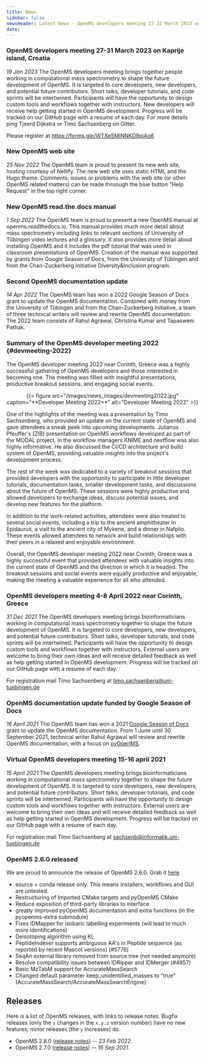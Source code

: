 ```yaml
---
title: News
sidebar: false
newsHeader: Latest News - OpenMS developers meeting 27-31 March 2023 on Kaprije island, Croatia
date:
---
```


### OpenMS developers meeting 27-31 March 2023 on Kaprije island, Croatia

_19 Jan 2023_ The OpenMS developers meeting brings together people working in computational mass spectrometry to shape the future development of OpenMS. It is targeted to core developers, new developers, and potential future contributors. Short talks, developer tutorials, and code sprints will be intertwined. Participants will have the opportunity to design custom tools and workflows together with instructors. New developers will receive help getting started in OpenMS development. Progress will be tracked on our GitHub page with a resume of each day. For more details ping Tjeerd Dijkstra or Timo Sachsenberg on Gitter.

Please register at https://forms.gle/WTXeSMiNNKD9piAo6

### New OpenMS web site

_25 Nov 2022_ The OpenMS team is proud to present its new web site, hosting courtesy of Netlify. The new web site uses static HTML and the Hugo theme. Comments, issues or problems with the web site (or other OpenMS related matters) can be made thruough the blue button "Help Request" in the top right corner.

### New OpenMS read.the.docs manual

_1 Sep 2022_ The OpenMS team is proud to present a new OpenMS manual at openms.readthedocs.io. This manual provides much more detail about mass spectrometry including links to relevant sections of University of Tübingen video lectures and a glossary. It also provides more detail about installing OpenMS and it includes the pdf tutorial that was used in classroom presentations of OpenMS. Creation of the manual was supported by grants from Google Season of Docs, from the University of Tübingen and from the Chan-Zuckerberg Initiative Diversity&Inclusion program.

### Second OpenMS documentation update

_14 Apr 2022_ The OpenMS team has won a 2022 Google Season of Docs grant to update the OpenMS documentation. Combined with money from the University of Tübingen and from the Chan-Zuckerberg Initiative, a team of three technical writers will review and rewrite OpenMS documentation. The 2022 team consists of Rahul Agrawal, Christina Kumar and Tapasweni Pathak.

### Summary of the OpenMS developer meeting 2022 {#devmeeting-2022}

The OpenMS developer meeting 2022 near Corinth, Greece was a highly successful gathering of OpenMS developers and those interested in becoming one. The meeting was filled with insightful presentations, productive breakout sessions, and engaging social events.

<center>{{< figure src="/images/news_images/devmeeting2022.jpg" caption="**Developer Meeting 2022**" alt="Developer Meeting 2022" >}}</center>

One of the highlights of the meeting was a presentation by Timo Sachsenberg, who provided an update on the current state of OpenMS and gave attendees a sneak peek into upcoming developments. Julianus Pfeuffer's (ZIB) presentation on OpenMS workflows developed as part of the MODAL project, in the workflow managers KNIME and nextflow was also highly informative. He also discussed the CI/CD architecture and build system of OpenMS, providing valuable insights into the project's development process.

The rest of the week was dedicated to a variety of breakout sessions that provided developers with the opportunity to participate in little developer tutorials, documentation tasks, smaller development tasks, and discussions about the future of OpenMS. These sessions were highly productive and allowed developers to exchange ideas, discuss potential issues, and develop new features for the platform.

In addition to the work-related activities, attendees were also treated to several social events, including a trip to the ancient amphitheater in Epidaurus, a visit to the ancient city of Mykene, and a dinner in Nafplio. These events allowed attendees to network and build relationships with their peers in a relaxed and enjoyable environment.

Overall, the OpenMS developer meeting 2022 near Corinth, Greece was a highly successful event that provided attendees with valuable insights into the current state of OpenMS and the direction in which it is headed. The breakout sessions and social events were equally productive and enjoyable, making the meeting a valuable experience for all who attended.


### OpenMS developers meeting 4-8 April 2022 near Corinth, Greece

_31 Dec 2021_ The OpenMS developers meeting brings bioinformaticians working in computational mass spectrometry together to shape the future development of OpenMS. It is targeted to core developers, new developers, and potential future contributors. Short talks, developer tutorials, and code sprints will be intertwined. Participants will have the opportunity to design custom tools and workflows together with instructors. External users are welcome to bring their own ideas and will receive detailed feedback as well as help getting started in OpenMS development. Progress will be tracked on our GitHub page with a resume of each day.

For registration mail Timo Sachsenberg at timo.sachsenberg@uni-tuebingen.de

### OpenMS documentation update funded by Google Season of Docs

_16 April 2021_ The OpenMS team has won a 2021 [Google Season of Docs](https://developers.google.com/season-of-docs/docs/participants) grant to update the OpenMS documentation. From 1 June until 30 September 2021, technical writer Rahul Agrawal will review and rewrite OpenMS documentation, with a focus on [pyOpenMS](https://pyopenms.readthedocs.io/en/latest/).

### Virtual OpenMS developers meeting 15-16 april 2021

_15 April 2021_ The OpenMS developers meeting brings bioinformaticians working in computational mass spectrometry together to shape the future development of OpenMS. It is targeted to core developers, new developers, and potential future contributors. Short talks, developer tutorials, and code sprints will be intertwined. Participants will have the opportunity to design custom tools and workflows together with instructors. External users are welcome to bring their own ideas and will receive detailed feedback as well as help getting started in OpenMS development. Progress will be tracked on our GitHub page with a resume of each day.

For registration mail Timo Sachsenberg at sachsenb@informatik.uni-tuebingen.de

### OpenMS 2.6.0 released

We are proud to announce the release of OpenMS 2.6.0. Grab it [here](https://abibuilder.cs.uni-tuebingen.de/archive/openms/OpenMSInstaller/release/2.6.0)

- source + conda release only. This means installers, workflows and GUI are untested.
- Restructuring of Imported CMake targets and pyOpenMS CMake
- Reduce exposition of third-party libraries to interface
- greatly improved pyOpenMS documentation and extra functions (in the pyopenms-extra submodule)
- Fixes IDMapper for isobaric labelling experiments (will lead to much more identifications)
- Deisotoping algorithm using KL
- PeptideIndexer supports ambiguous AA's in Peptide sequence (as reported by recent Mascot versions) (#5776)
- SeqAn external library removed from source tree (not needed anymore)
- Resolve compatibility issues between IDRipper and IDMerger (#4957)
- Basic MzTabM support for AccurateMassSearch
- Changed default parameter keep_unidentified_masses to "true" (AccurateMassSearch/AccurateMassSearchEngine)

## Releases

Here is a list of OpenMS releases, with links to release notes. Bugfix
releases (only the `z` changes in the `x.y.z` version number) have no new
features; minor releases (the `y` increases) do.

- OpenMS 2.8.0 ([release notes](https://github.com/OpenMS/OpenMS/releases/tag/Release2.8.0)) -- _23 Feb 2022_.
- OpenMS 2.7.0 ([release notes](https://github.com/OpenMS/OpenMS/releases/tag/Release2.7.0)) -- _16 Sep 2021_.
